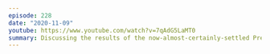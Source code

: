 ```yaml
---
episode: 228
date: "2020-11-09"
youtube: https://www.youtube.com/watch?v=7qAdG5LaMT0
summary: Discussing the results of the now-almost-certainly-settled Presidental election
---
```

